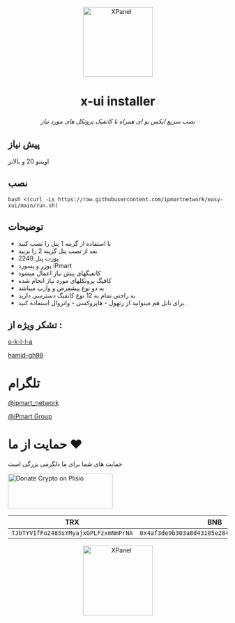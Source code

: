 <p align="center">
<picture>
<img width="160" height="160"  alt="XPanel" src="https://github.com/iPmartNetwork/iPmart-SSH/blob/main/images/logo.png">
</picture>
  </p> 
<p align="center">
<h1 align="center"/>x-ui installer </h1>
<h6 align="center">  نصب سریع ایکس یو ای همراه با کانفیک پروتکل های مورد نیاز  <h6>
</p>



## پیش نیاز

اوبنتو 20 و بالاتر



## نصب

```
bash <(curl -Ls https://raw.githubusercontent.com/ipmartnetwork/easy-xui/main/run.sh)

```

## توضیحات
- با استفاده از گزینه 1 پنل را نصب کنید
- بعد از نصب پنل گزینه 2 را بزنید 
- پورت پنل 2249
- یوزر و پسورد iPmart
- کانفیگهای پیش نیاز اعمال میشود
- کافیگ پروتکلهای مورد نیاز انجام شده
- به دو نوع پیشفرض و وارپ میباشد
- به راحتی تمام به 12 نوع کانفیگ دسترسی دارید
- برای تانل هم میتوانید از رتهول - هاپروکسی - واتروال استفاده کنید.

  
## تشکر ویژه از :

[o-k-l-l-a](https://github.com/o-k-l-l-a)

[hamid-gh98](https://github.com/hamid-gh98)




# تلگرام

[@ipmart_network](https://t.me/ipmart_network)

[@iPmart Group](https://t.me/ipmartnetwork_gp)




 # حمایت از ما :hearts:
حمایت های شما برای ما دلگرمی بزرگی است<br> 
<p align="left">
<a href="https://plisio.net/donate/kB7QU7f7" target="_blank"><img src="https://plisio.net/img/donate/donate_light_icons_mono.png" alt="Donate Crypto on Plisio" width="240" height="80" /></a><br>
	
|                    TRX                   |                       BNB                         |                    Litecoin                       |
| ---------------------------------------- |:-------------------------------------------------:| -------------------------------------------------:|
| ```TJbTYV1fFo2485sYMyajxGPLFzxmNmPrNA``` |  ```0x4af3de9b303a8d43105e284823d95b4c600961a3``` | ```MPrkzFiNtw4Rg67bbZB6gCxa9LV87orABM``` |	

</p>	




<p align="center">
<picture>
<img width="160" height="160"  alt="XPanel" src="https://github.com/iPmartNetwork/iPmart-SSH/blob/main/images/logo.png">
</picture>
  </p> 




